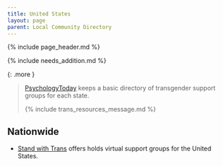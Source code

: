 ```yaml
---
title: United States
layout: page
parent: Local Community Directory
---
```

{% include page_header.md %}

{% include needs_addition.md %}

{: .more }
> [PsychologyToday](https://www.psychologytoday.com/us/groups?search=) keeps a basic directory of transgender support groups for each state.
>
> {% include trans_resources_message.md %}

## Nationwide
* [Stand with Trans](https://standwithtrans.org/support-groups/) offers holds virtual support groups for the United States.
